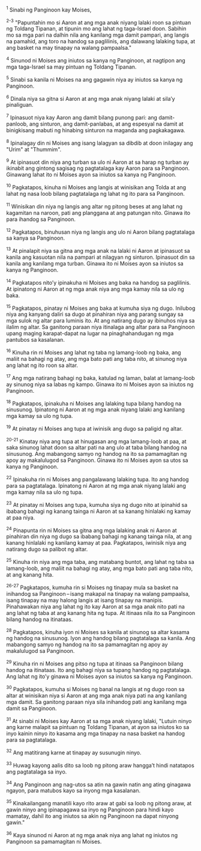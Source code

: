 <sup>1</sup>
Sinabi ng Panginoon kay Moises, 

<sup>2-3</sup>
"Papuntahin mo si Aaron at ang mga anak niyang lalaki roon sa pintuan ng Toldang Tipanan, at tipunin mo ang lahat ng taga-Israel doon. Sabihin mo sa mga pari na dalhin nila ang kanilang mga damit pampari, ang langis na pamahid, ang toro na handog sa paglilinis, ang dalawang lalaking tupa, at ang basket na may tinapay na walang pampaalsa." 

<sup>4</sup>
Sinunod ni Moises ang iniutos sa kanya ng Panginoon, at nagtipon ang mga taga-Israel sa may pintuan ng Toldang Tipanan. 

<sup>5</sup>
Sinabi sa kanila ni Moises na ang gagawin niya ay iniutos sa kanya ng Panginoon. 

<sup>6</sup>
Dinala niya sa gitna si Aaron at ang mga anak niyang lalaki at silaʼy pinaliguan. 

<sup>7</sup>
Ipinasuot niya kay Aaron ang damit bilang punong pari: ang damit-panloob, ang sinturon, ang damit-panlabas, at ang espesyal na damit at binigkisang mabuti ng hinabing sinturon na maganda ang pagkakagawa. 

<sup>8</sup>
Ipinalagay din ni Moises ang isang lalagyan sa dibdib at doon inilagay ang "Urim" at "Thummim". 

<sup>9</sup>
At ipinasuot din niya ang turban sa ulo ni Aaron at sa harap ng turban ay ikinabit ang gintong sagisag ng pagtatalaga kay Aaron para sa Panginoon. Ginawang lahat ito ni Moises ayon sa iniutos sa kanya ng Panginoon. 

<sup>10</sup>
Pagkatapos, kinuha ni Moises ang langis at winisikan ang Tolda at ang lahat ng nasa loob bilang pagtatalaga ng lahat ng ito para sa Panginoon. 

<sup>11</sup>
Winisikan din niya ng langis ang altar ng pitong beses at ang lahat ng kagamitan na naroon, pati ang planggana at ang patungan nito. Ginawa ito para ihandog sa Panginoon. 

<sup>12</sup>
Pagkatapos, binuhusan niya ng langis ang ulo ni Aaron bilang pagtatalaga sa kanya sa Panginoon. 

<sup>13</sup>
At pinalapit niya sa gitna ang mga anak na lalaki ni Aaron at ipinasuot sa kanila ang kasuotan nila na pampari at nilagyan ng sinturon. Ipinasuot din sa kanila ang kanilang mga turban. Ginawa ito ni Moises ayon sa iniutos sa kanya ng Panginoon. 

<sup>14</sup>
Pagkatapos nitoʼy ipinakuha ni Moises ang baka na handog sa paglilinis. At ipinatong ni Aaron at ng mga anak niya ang mga kamay nila sa ulo ng baka. 

<sup>15</sup>
Pagkatapos, pinatay ni Moises ang baka at kumuha siya ng dugo. Inilubog niya ang kanyang daliri sa dugo at pinahiran niya ang parang sungay sa mga sulok ng altar para luminis ito. At ang natirang dugo ay ibinuhos niya sa ilalim ng altar. Sa ganitong paraan niya itinalaga ang altar para sa Panginoon upang maging karapat-dapat na lugar na pinaghahandugan ng mga pantubos sa kasalanan. 

<sup>16</sup>
Kinuha rin ni Moises ang lahat ng taba ng lamang-loob ng baka, ang maliit na bahagi ng atay, ang mga bato pati ang taba nito, at sinunog niya ang lahat ng ito roon sa altar. 

<sup>17</sup>
Ang mga natirang bahagi ng baka, katulad ng laman, balat at lamang-loob ay sinunog niya sa labas ng kampo. Ginawa ito ni Moises ayon sa iniutos ng Panginoon. 

<sup>18</sup>
Pagkatapos, ipinakuha ni Moises ang lalaking tupa bilang handog na sinusunog. Ipinatong ni Aaron at ng mga anak niyang lalaki ang kanilang mga kamay sa ulo ng tupa. 

<sup>19</sup>
At pinatay ni Moises ang tupa at iwinisik ang dugo sa paligid ng altar.

<sup>20-21</sup>
Kinatay niya ang tupa at hinugasan ang mga lamang-loob at paa, at saka sinunog lahat doon sa altar pati na ang ulo at taba bilang handog na sinusunog. Ang mabangong samyo ng handog na ito sa pamamagitan ng apoy ay makalulugod sa Panginoon. Ginawa ito ni Moises ayon sa utos sa kanya ng Panginoon. 

<sup>22</sup>
Ipinakuha rin ni Moises ang pangalawang lalaking tupa. Ito ang handog para sa pagtatalaga. Ipinatong ni Aaron at ng mga anak niyang lalaki ang mga kamay nila sa ulo ng tupa. 

<sup>23</sup>
At pinatay ni Moises ang tupa, kumuha siya ng dugo nito at ipinahid sa ibabang bahagi ng kanang tainga ni Aaron at sa kanang hinlalaki ng kamay at paa niya. 

<sup>24</sup>
Pinapunta rin ni Moises sa gitna ang mga lalaking anak ni Aaron at pinahiran din niya ng dugo sa ibabang bahagi ng kanang tainga nila, at ang kanang hinlalaki ng kanilang kamay at paa. Pagkatapos, iwinisik niya ang natirang dugo sa palibot ng altar. 

<sup>25</sup>
Kinuha rin niya ang mga taba, ang matabang buntot, ang lahat ng taba sa lamang-loob, ang maliit na bahagi ng atay, ang mga bato pati ang taba nito, at ang kanang hita.

<sup>26-27</sup>
Pagkatapos, kumuha rin si Moises ng tinapay mula sa basket na inihandog sa Panginoon – isang makapal na tinapay na walang pampaalsa, isang tinapay na may halong langis at isang tinapay na manipis. Pinahawakan niya ang lahat ng ito kay Aaron at sa mga anak nito pati na ang lahat ng taba at ang kanang hita ng tupa. At itinaas nila ito sa Panginoon bilang handog na itinataas. 

<sup>28</sup>
Pagkatapos, kinuha iyon ni Moises sa kanila at sinunog sa altar kasama ng handog na sinusunog. Iyon ang handog bilang pagtatalaga sa kanila. Ang mabangong samyo ng handog na ito sa pamamagitan ng apoy ay makalulugod sa Panginoon. 

<sup>29</sup>
Kinuha rin ni Moises ang pitso ng tupa at itinaas sa Panginoon bilang handog na itinataas. Ito ang bahagi niya sa tupang handog ng pagtatalaga. Ang lahat ng itoʼy ginawa ni Moises ayon sa iniutos sa kanya ng Panginoon. 

<sup>30</sup>
Pagkatapos, kumuha si Moises ng banal na langis at ng dugo roon sa altar at winisikan niya si Aaron at ang mga anak niya pati na ang kanilang mga damit. Sa ganitong paraan niya sila inihandog pati ang kanilang mga damit sa Panginoon. 

<sup>31</sup>
At sinabi ni Moises kay Aaron at sa mga anak niyang lalaki, "Lutuin ninyo ang karne malapit sa pintuan ng Toldang Tipanan, at ayon sa iniutos ko sa inyo kainin ninyo ito kasama ang mga tinapay na nasa basket na handog para sa pagtatalaga. 

<sup>32</sup>
Ang matitirang karne at tinapay ay susunugin ninyo. 

<sup>33</sup>
Huwag kayong aalis dito sa loob ng pitong araw hanggaʼt hindi natatapos ang pagtatalaga sa inyo. 

<sup>34</sup>
Ang Panginoon ang nag-utos sa atin na gawin natin ang ating ginagawa ngayon, para matubos kayo sa inyong mga kasalanan. 

<sup>35</sup>
Kinakailangang manatili kayo rito araw at gabi sa loob ng pitong araw, at gawin ninyo ang ipinapagawa sa inyo ng Panginoon para hindi kayo mamatay, dahil ito ang iniutos sa akin ng Panginoon na dapat ninyong gawin." 

<sup>36</sup>
Kaya sinunod ni Aaron at ng mga anak niya ang lahat ng iniutos ng Panginoon sa pamamagitan ni Moises.